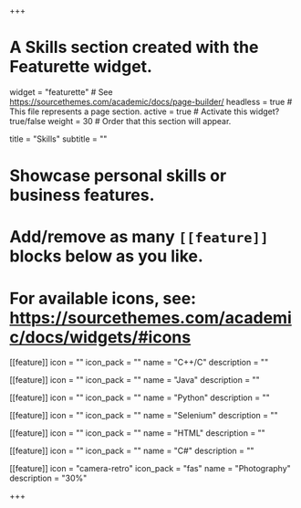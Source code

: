 +++
# A Skills section created with the Featurette widget.
widget = "featurette"  # See https://sourcethemes.com/academic/docs/page-builder/
headless = true  # This file represents a page section.
active = true  # Activate this widget? true/false
weight = 30  # Order that this section will appear.

title = "Skills"
subtitle = ""

# Showcase personal skills or business features.
# 
# Add/remove as many `[[feature]]` blocks below as you like.
# 
# For available icons, see: https://sourcethemes.com/academic/docs/widgets/#icons

[[feature]]
  icon = ""
  icon_pack = ""
  name = "C++/C"
  description = ""
  
[[feature]]
  icon = ""
  icon_pack = ""
  name = "Java"
  description = ""  

[[feature]]
  icon = ""
  icon_pack = ""
  name = "Python"
  description = ""

[[feature]]
  icon = ""
  icon_pack = ""
  name = "Selenium"
  description = ""

[[feature]]
  icon = ""
  icon_pack = ""
  name = "HTML"
  description = ""
  
[[feature]]
  icon = ""
  icon_pack = ""
  name = "C#"
  description = ""
  
[[feature]]
  icon = "camera-retro"
  icon_pack = "fas"
  name = "Photography"
  description = "30%"

+++
